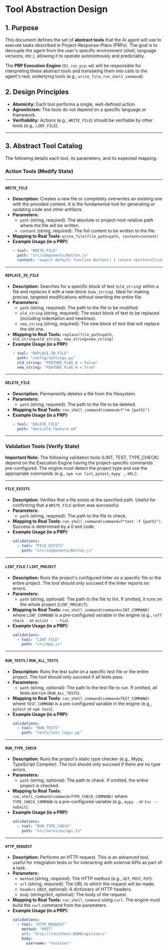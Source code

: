 # Tool Abstraction Design

## 1. Purpose

This document defines the set of **abstract tools** that the AI agent will use to execute tasks described in Project-Response-Plans (PRPs). The goal is to decouple the agent from the user's specific environment (shell, language versions, etc.), allowing it to operate autonomously and predictably.

The **PRP Execution Engine** (`01_run_prp.md`) will be responsible for interpreting these abstract tools and translating them into calls to the agent's real, underlying tools (e.g., `write_file`, `run_shell_command`).

## 2. Design Principles

*   **Atomicity:** Each tool performs a single, well-defined action.
*   **Agnosticism:** The tools do not depend on a specific language or framework.
*   **Verifiability:** Actions (e.g., `WRITE_FILE`) should be verifiable by other tools (e.g., `LINT_FILE`).

---

## 3. Abstract Tool Catalog

The following details each tool, its parameters, and its expected mapping.

### Action Tools (Modify State)

---

#### **`WRITE_FILE`**

*   **Description:** Creates a new file or completely overwrites an existing one with the provided content. It is the fundamental tool for generating or updating code and other artifacts.
*   **Parameters:**
    *   `path` (string, required): The absolute or project-root-relative path where the file will be written.
    *   `content` (string, required): The full content to be written to the file.
*   **Mapping to Real Tools:** `write_file(file_path=path, content=content)`
*   **Example Usage (in a PRP):**
    ```yaml
    - tool: "WRITE_FILE"
      path: "src/components/Button.js"
      content: "export default function Button() { return <button>Click Me</button>; }"
    ```

---

#### **`REPLACE_IN_FILE`**

*   **Description:** Searches for a specific block of text (`old_string`) within a file and replaces it with a new block (`new_string`). Ideal for making precise, targeted modifications without rewriting the entire file.
*   **Parameters:**
    *   `path` (string, required): The path to the file to be modified.
    *   `old_string` (string, required): The exact block of text to be replaced (including indentation and newlines).
    *   `new_string` (string, required): The new block of text that will replace the old one.
*   **Mapping to Real Tools:** `replace(file_path=path, old_string=old_string, new_string=new_string)`
*   **Example Usage (in a PRP):**
    ```yaml
    - tool: "REPLACE_IN_FILE"
      path: "config/settings.py"
      old_string: "FEATURE_FLAG_A = False"
      new_string: "FEATURE_FLAG_A = True"
    ```

---

#### **`DELETE_FILE`**

*   **Description:** Permanently deletes a file from the filesystem.
*   **Parameters:**
    *   `path` (string, required): The path to the file to be deleted.
*   **Mapping to Real Tools:** `run_shell_command(command=f"rm {path}")`
*   **Example Usage (in a PRP):**
    ```yaml
    - tool: "DELETE_FILE"
      path: "docs/old_feature.md"
    ```

---

### Validation Tools (Verify State)

**Important Note:** The following validation tools (LINT, TEST, TYPE_CHECK) depend on the Execution Engine having the project-specific commands pre-configured. The engine must detect the project type and use the appropriate commands (e.g., `npm run lint`, `pytest`, `mypy .`, etc.).

---

#### **`FILE_EXISTS`**

*   **Description:** Verifies that a file exists at the specified path. Useful for confirming that a `WRITE_FILE` action was successful.
*   **Parameters:**
    *   `path` (string, required): The path to the file to check.
*   **Mapping to Real Tools:** `run_shell_command(command=f"test -f {path}")`. Success is determined by a 0 exit code.
*   **Example Usage (in a PRP):**
    ```yaml
    validations:
      - tool: "FILE_EXISTS"
        path: "src/components/Button.js"
    ```

---

#### **`LINT_FILE` / `LINT_PROJECT`**

*   **Description:** Runs the project's configured linter on a specific file or the entire project. The tool should only succeed if the linter reports no errors.
*   **Parameters:**
    *   `path` (string, optional): The path to the file to lint. If omitted, it runs on the whole project (`LINT_PROJECT`).
*   **Mapping to Real Tools:** `run_shell_command(command=LINT_COMMAND)` where `LINT_COMMAND` is a pre-configured variable in the engine (e.g., `ruff check .` or `eslint . --fix`).
*   **Example Usage (in a PRP):**
    ```yaml
    validations:
      - tool: "LINT_FILE"
        path: "src/app.js"
    ```

---

#### **`RUN_TESTS` / `RUN_ALL_TESTS`**

*   **Description:** Runs the test suite on a specific test file or the entire project. The tool should only succeed if all tests pass.
*   **Parameters:**
    *   `path` (string, optional): The path to the test file to run. If omitted, all tests are run (`RUN_ALL_TESTS`).
*   **Mapping to Real Tools:** `run_shell_command(command=TEST_COMMAND)` where `TEST_COMMAND` is a pre-configured variable in the engine (e.g., `pytest` or `npm test`).
*   **Example Usage (in a PRP):**
    ```yaml
    validations:
      - tool: "RUN_TESTS"
        path: "tests/test_logic.py"
    ```

---

#### **`RUN_TYPE_CHECK`**

*   **Description:** Runs the project's static type checker (e.g., Mypy, TypeScript Compiler). The tool should only succeed if there are no type errors.
*   **Parameters:**
    *   `path` (string, optional): The path to check. If omitted, the entire project is checked.
*   **Mapping to Real Tools:** `run_shell_command(command=TYPE_CHECK_COMMAND)` where `TYPE_CHECK_COMMAND` is a pre-configured variable (e.g., `mypy .` or `tsc --noEmit`).
*   **Example Usage (in a PRP):**
    ```yaml
    validations:
      - tool: "RUN_TYPE_CHECK"
        path: "src/services/api.ts"
    ```

---

#### **`HTTP_REQUEST`**

*   **Description:** Performs an HTTP request. This is an advanced tool, useful for integration tests or for interacting with external APIs as part of a task.
*   **Parameters:**
    *   `method` (string, required): The HTTP method (e.g., `GET`, `POST`, `PUT`).
    *   `url` (string, required): The URL to which the request will be made.
    *   `headers` (dict, optional): A dictionary of HTTP headers.
    *   `body` (string/dict, optional): The body of the request.
*   **Mapping to Real Tools:** `run_shell_command` using `curl`. The engine must build the `curl` command from the parameters.
*   **Example Usage (in a PRP):**
    ```yaml
    validations:
      - tool: "HTTP_REQUEST"
        method: "POST"
        url: "http://localhost:8080/api/users"
        body:
          username: "testuser"
    ```
